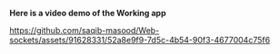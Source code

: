 **Here is a video demo of the Working app**


https://github.com/saqib-masood/Web-sockets/assets/91628331/52a8e9f9-7d5c-4b54-90f3-4677004c75f6

